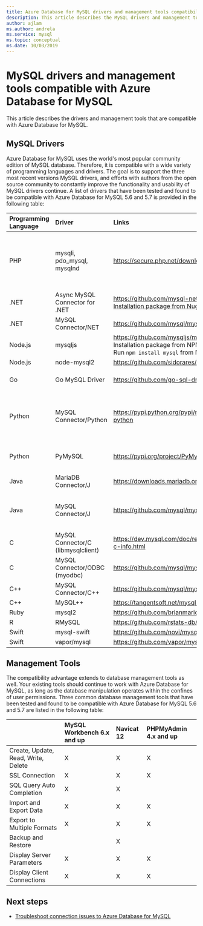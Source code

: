 ```yaml
---
title: Azure Database for MySQL drivers and management tools compatibility
description: This article describes the MySQL drivers and management tools that are compatible with Azure Database for MySQL. 
author: ajlam
ms.author: andrela
ms.service: mysql
ms.topic: conceptual
ms.date: 10/03/2019
---
```

# MySQL drivers and management tools compatible with Azure Database for MySQL
This article describes the drivers and management tools that are compatible with Azure Database for MySQL.

## MySQL Drivers
Azure Database for MySQL uses the world's most popular community edition of MySQL database. Therefore, it is compatible with a wide variety of programming languages and drivers. The goal is to support the three most recent versions MySQL drivers, and efforts with authors from the open source community to constantly improve the functionality and usability of MySQL drivers continue. A list of drivers that have been tested and found to be compatible with Azure Database for MySQL 5.6 and 5.7 is provided in the following table:

| **Programming Language** | **Driver** | **Links** | **Compatible Versions** | **Incompatible Versions** | **Notes** |
| :----------------------- | :--------- | :-------- | :---------------------- | :------------------------ | :-------- |
| PHP | mysqli, pdo_mysql, mysqlnd | https://secure.php.net/downloads.php | 5.5, 5.6, 7.x | 5.3 | For PHP 7.0 connection with SSL MySQLi, add MYSQLI_CLIENT_SSL_DONT_VERIFY_SERVER_CERT in the connection string. <br> ```mysqli_real_connect($conn, $host, $username, $password, $db_name, 3306, NULL, MYSQLI_CLIENT_SSL_DONT_VERIFY_SERVER_CERT);```<br> PDO set: ```PDO::MYSQL_ATTR_SSL_VERIFY_SERVER_CERT``` option to false.|
| .NET | Async MySQL Connector for .NET | https://github.com/mysql-net/MySqlConnector <br> [Installation package from Nuget](https://www.nuget.org/packages/MySqlConnector/) | 0.27 and after | 0.26.5 and before | |
| .NET | MySQL Connector/NET |https://github.com/mysql/mysql-connector-net | 8.0, 7.0, 6.10 |  | An encoding bug may cause connections to fail on some non-UTF8 Windows systems. |
| Node.js | mysqljs | https://github.com/mysqljs/mysql/ <br> Installation package from NPM:<br> Run `npm install mysql` from NPM | 2.15 | 2.14.1 and before | |
| Node.js | node-mysql2 | https://github.com/sidorares/node-mysql2 | 1.3.4+ | | |
| Go | Go MySQL Driver | https://github.com/go-sql-driver/mysql/releases | 1.3, 1.4 | 1.2 and before | Use `allowNativePasswords=true` in the connection string for version 1.3. Version 1.4 contains a fix and `allowNativePasswords=true` is no longer required. |
| Python | MySQL Connector/Python | https://pypi.python.org/pypi/mysql-connector-python | 1.2.3, 2.0, 2.1, 2.2, use 8.0.16+ with MySQL 8.0  | 1.2.2 and before | |
| Python | PyMySQL | https://pypi.org/project/PyMySQL/ | 0.7.11, 0.8.0, 0.8.1, 0.9.3+ | 0.9.0 - 0.9.2 (regression in web2py) | |
| Java | MariaDB Connector/J | https://downloads.mariadb.org/connector-java/ | 2.1, 2.0, 1.6 | 1.5.5 and before | | 
| Java | MySQL Connector/J | https://github.com/mysql/mysql-connector-j | 5.1.20+, use 8.0.17+ with MySQL 8.0 | 5.1.9 and below | |
| C | MySQL Connector/C (libmysqlclient) | https://dev.mysql.com/doc/refman/5.7/en/connector-c-info.html  | 6.0.2+ | | |
| C | MySQL Connector/ODBC (myodbc) | https://github.com/mysql/mysql-connector-odbc | 3.51.29+ | | |
| C++ | MySQL Connector/C++ | https://github.com/mysql/mysql-connector-cpp | 1.1.9+ | 1.1.3 and below | | 
| C++ | MySQL++| https://tangentsoft.net/mysql++ | 3.2.3+ | | |
| Ruby | mysql2 | https://github.com/brianmario/mysql2 | 0.4.10+ | | |
| R | RMySQL | https://github.com/rstats-db/RMySQL | 0.10.16+ | | |
| Swift | mysql-swift | https://github.com/novi/mysql-swift | 0.7.2+ | | |
| Swift | vapor/mysql | https://github.com/vapor/mysql-kit | 2.0.1+ | | |

## Management Tools
The compatibility advantage extends to database management tools as well. Your existing tools should continue to work with Azure Database for MySQL, as long as the database manipulation operates within the confines of user permissions. Three common database management tools that have been tested and found to be compatible with Azure Database for MySQL 5.6 and 5.7 are listed in the following table:

|                                     | **MySQL Workbench 6.x and up** | **Navicat 12** | **PHPMyAdmin 4.x and up** |
| :---------------------------------- | :----------------------------- | :------------- | :-------------------------|
| Create, Update, Read, Write, Delete | X | X | X |
| SSL Connection | X | X | X |
| SQL Query Auto Completion | X | X |  |
| Import and Export Data | X | X | X |
| Export to Multiple Formats | X | X | X |
| Backup and Restore |  | X |  |
| Display Server Parameters | X | X | X |
| Display Client Connections | X | X | X |

## Next steps

- [Troubleshoot connection issues to Azure Database for MySQL](howto-troubleshoot-common-connection-issues.md)